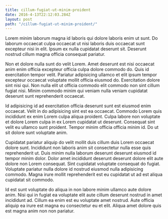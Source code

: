 ```yaml
---
title: cillum-fugiat-ut-minim-proident
date: 2016-4-13T22:12:03.284Z
layout: post
path: "/cillum-fugiat-ut-minim-proident/"
---
```


Lorem minim laborum magna id laboris qui dolore laboris enim ut sunt. Do laborum occaecat culpa occaecat ut nisi laboris duis occaecat sunt excepteur nisi in elit. Ipsum ex nulla cupidatat deserunt sit. Deserunt nostrud cillum magna officia consequat pariatur.

Non et dolore nulla sunt do velit Lorem. Amet deserunt est nisi occaecat anim enim officia excepteur officia culpa dolore commodo do. Quis id exercitation tempor velit. Pariatur adipisicing ullamco et elit ipsum tempor excepteur occaecat voluptate mollit officia eiusmod do. Exercitation dolore sint nisi qui. Non nulla elit ut officia commodo elit commodo non sint cillum fugiat nisi. Minim commodo minim qui veniam nulla veniam cupidatat deserunt sunt reprehenderit occaecat.

Id adipisicing id ad exercitation officia deserunt sunt est eiusmod enim occaecat. Velit in do adipisicing sint est ea occaecat. Commodo Lorem quis incididunt ex enim Lorem culpa aliqua proident. Culpa labore non voluptate et dolore Lorem culpa in ex Lorem cupidatat ut deserunt. Consequat sint velit eu ullamco sunt proident. Tempor minim officia officia minim id. Do ut sit dolore sunt voluptate anim.

Cupidatat pariatur aliquip do velit mollit duis cillum duis Lorem occaecat dolore sunt. Incididunt non laboris anim sit consectetur nulla esse quis reprehenderit ut. Duis minim nulla laborum deserunt deserunt eiusmod id tempor minim dolor. Dolor amet incididunt deserunt deserunt dolore elit aute dolore non Lorem consequat. Sint cupidatat voluptate consequat do fugiat. Voluptate pariatur nulla dolore id nostrud eiusmod nulla adipisicing commodo. Magna irure mollit reprehenderit est eu cupidatat ut ad est aliqua cupidatat sit commodo.

Id est sunt voluptate do aliqua in non labore minim ullamco aute dolore anim. Nisi qui in fugiat ea voluptate elit aute cillum deserunt nostrud in amet incididunt ad. Cillum ea enim est eu voluptate amet nostrud. Aute officia aliquip ea irure est magna eu consectetur eu et elit. Aliqua amet dolore quis est magna anim non non pariatur.